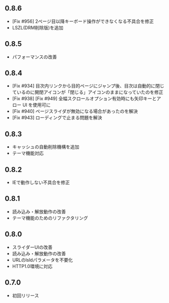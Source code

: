 0.8.6
-----

- [Fix #956] 2ページ目以降キーボード操作ができなくなる不具合を修正
- LSZL(DRM削除版)を追加

0.8.5
-----

- パフォーマンスの改善

0.8.4
-----

- [Fix #934] 目次内リンクから目的ページにジャンプ後、目次は自動的に閉じているのに開閉アイコンが「閉じる」アイコンのままになっていたのを修正
- [Fix #938] [Fix #949] 全幅スクロールオプション有効時にも矢印キーとアロー UI を使用可に
- [Fix #940] ページスライダが無効になる場合があったのを解決
- [Fix #943] ローディングで止まる問題を解決

0.8.3
-----

- キャッシュの自動削除機構を追加
- テーマ機能対応

0.8.2
-----

- IEで動作しない不具合を修正

0.8.1
-----

- 読み込み・解放動作の改善
- テーマ機能のためのリファクタリング

0.8.0
-----

- スライダーUIの改善
- 読み込み・解放動作の改善
- URLのlsldパラメータを不要化
- HTTP1.0環境に対応

0.7.0
-----

- 初回リリース
